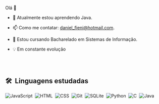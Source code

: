 Olá 👋

- 🌱 Atualmente estou aprendendo Java.

- 📫 Como me contatar: daniel_fieni@hotmail.com.

- 📕 Estou cursando Bacharelado em Sistemas de Informação.

- 💡 Em constante evolução

<br><br>

## 🛠 &nbsp;Linguagens estudadas

![JavaScript](https://img.shields.io/badge/-JavaScript-05122A?style=flat&logo=javascript)&nbsp;
![HTML](https://img.shields.io/badge/-HTML-05122A?style=flat&logo=HTML5)&nbsp;
![CSS](https://img.shields.io/badge/-CSS-05122A?style=flat&logo=CSS3&logoColor=1572B6)&nbsp;
![Git](https://img.shields.io/badge/-Git-05122A?style=flat&logo=git)&nbsp;
![SQLite](https://img.shields.io/badge/-SQLite-05122A?style=flat&logo=sqlite)&nbsp;
![Python](https://img.shields.io/badge/-python-05122A?style=flat&logo=python)&nbsp;
![C](https://img.shields.io/badge/-05122A?style=flat&logo=C)&nbsp;
![Java](https://img.shields.io/badge/-JAVA-05122A?)&nbsp;
